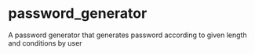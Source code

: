 # password_generator
A password generator that generates password according to given length and conditions by user 
